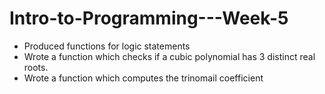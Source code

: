 # Intro-to-Programming---Week-5

- Produced functions for logic statements
- Wrote a function which checks if a cubic polynomial has 3 distinct real roots.
- Wrote a function which computes the trinomail coefficient

